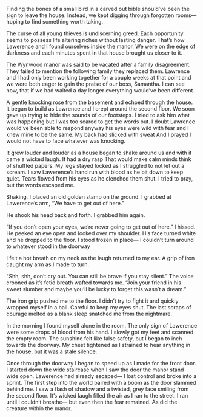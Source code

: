 Finding the bones of a small bird in a carved out bible should’ve been the sign to leave the house. Instead, we kept digging through forgotten rooms— hoping to find something worth taking. 

The curse of all young thieves is undiscerning greed. Each opportunity seems to possess life altering riches without lasting danger. That’s how Lawerence and I found ourselves inside the manor.  We were on the edge of darkness and each minutes spent in that house brought us closer to it. 

The Wynwood manor was said to be vacated after a family disagreement. They failed to mention the following family they replaced them. Lawrence and I had only been working together for a couple weeks at that point and we were both eager to gain the praise of our boss, Samantha. I can see now, that if we had waited a day longer everything would’ve been different. 

A gentle knocking rose from the basement and echoed through the house. It began to build as Lawrence and I crept around the second floor. We soon gave up trying to hide the sounds of our footsteps. I tried to ask him what was happening but I was too scared to get the words out. I doubt Lawrence would’ve been able to respond anyway his eyes were wild with fear and I knew mine to be the same. My back had slicked with sweat And I prayed I would not have to face whatever was knocking. 

It grew louder and louder as a house began to shake around us and with it came a wicked laugh. It had a dry rasp That would make calm minds think of shuffled papers. My legs stayed locked as I struggled to not let out a scream. I saw Lawerence’s hand run with blood as he bit down to keep quiet. Tears flowed from his eyes as he clenched them shut. I tried to pray, but the words escaped me. 

Shaking, I placed an old golden stamp on the ground. I grabbed at Lawerence’s arm, “We have to get out of here.”

He shook his head back and forth. I grabbed him again. 

“If you don’t open your eyes, we’re never going to get out of here.” I hissed. He peeked an eye open and looked over my shoulder. His face turned white and he dropped to the floor. I stood frozen in place— I couldn’t turn around to whatever stood in the doorway  

I felt a hot breath on my neck as the laugh returned to my ear. A grip of iron caught my arm as I made to turn. 

“Shh, shh, don’t cry out. You can still be brave if you stay silent.” The voice crooned as it’s fetid breath wafted towards me. “Join your friend in his sweet slumber and maybe you’ll be lucky to forget this wasn’t a dream.”

The iron grip pushed me to the floor. I didn’t try to fight it and quickly wrapped myself in a ball. Careful to keep my eyes shut. The last scraps of courage melted as a blank sleep snatched me from the nightmare. 

In the morning I found myself alone in the room. The only sign of Lawerence were some drops of blood from his hand. I slowly got my feet and scanned the empty room. The sunshine felt like false safety, but I began to inch towards the doorway. My chest tightened as I strained to hear anything in the house, but it was a stale silence. 

Once through the doorway I began to speed up as I made for the front door. I started down the wide staircase when I saw the door the manor stand wide open. Lawerence had already escaped— I lost control and broke into a sprint. The first step into the world paired with a boom as the door slammed behind me. I saw a flash of shadow and a twisted, grey face smiling from the second floor. It’s wicked laugh filled the air as I ran to the street. I ran until I couldn’t breathe— but even then the fear remained. As did the creature within the manor.
